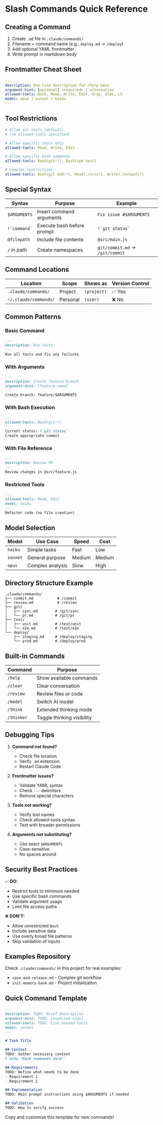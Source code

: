 # Slash Commands Quick Reference

## Creating a Command

1. Create `.md` file in `.claude/commands/`
2. Filename = command name (e.g., `deploy.md` → `/deploy`)
3. Add optional YAML frontmatter
4. Write prompt in markdown body

## Frontmatter Cheat Sheet

```yaml
---
description: One-line description for /help menu
argument-hint: [optional] <required> | alternative
allowed-tools: Bash, Read, Write, Edit, Grep, Glob, LS
model: opus | sonnet | haiku
---
```

## Tool Restrictions

```yaml
# Allow all tools (default)
# (no allowed-tools specified)

# Allow specific tools only
allowed-tools: Read, Write, Edit

# Allow specific bash commands
allowed-tools: Bash(git:*), Bash(npm test)

# Complex restrictions
allowed-tools: Bash(git add:*), Read(./src/*), Write(./output/*)
```

## Special Syntax

| Syntax | Purpose | Example |
|--------|---------|---------|
| `$ARGUMENTS` | Insert command arguments | `Fix issue #$ARGUMENTS` |
| `` !`command` `` | Execute bash before prompt | `` !`git status` `` |
| `@filepath` | Include file contents | `@src/main.js` |
| `/` in path | Create namespaces | `git/commit.md` → `/git/commit` |

## Command Locations

| Location | Scope | Shows as | Version Control |
|----------|-------|----------|-----------------|
| `.claude/commands/` | Project | `(project)` | ✅ Yes |
| `~/.claude/commands/` | Personal | `(user)` | ❌ No |

## Common Patterns

### Basic Command
```markdown
---
description: Run tests
---
Run all tests and fix any failures
```

### With Arguments
```markdown
---
description: Create feature branch
argument-hint: [feature-name]
---
Create branch: feature/$ARGUMENTS
```

### With Bash Execution
```markdown
---
allowed-tools: Bash(git:*)
---
Current status: !`git status`
Create appropriate commit
```

### With File Reference
```markdown
---
description: Review PR
---
Review changes in @src/feature.js
```

### Restricted Tools
```markdown
---
allowed-tools: Read, Edit
model: haiku
---
Refactor code (no file creation)
```

## Model Selection

| Model | Use Case | Speed | Cost |
|-------|----------|-------|------|
| `haiku` | Simple tasks | Fast | Low |
| `sonnet` | General purpose | Medium | Medium |
| `opus` | Complex analysis | Slow | High |

## Directory Structure Example

```
.claude/commands/
├── commit.md           # /commit
├── review.md           # /review
├── git/
│   ├── sync.md        # /git/sync
│   └── pr.md          # /git/pr
├── test/
│   ├── unit.md        # /test/unit
│   └── e2e.md         # /test/e2e
└── deploy/
    ├── staging.md     # /deploy/staging
    └── prod.md        # /deploy/prod
```

## Built-in Commands

| Command | Purpose |
|---------|---------|
| `/help` | Show available commands |
| `/clear` | Clear conversation |
| `/review` | Review files or code |
| `/model` | Switch AI model |
| `/think` | Extended thinking mode |
| `/thinker` | Toggle thinking visibility |

## Debugging Tips

1. **Command not found?**
   - Check file location
   - Verify `.md` extension
   - Restart Claude Code

2. **Frontmatter issues?**
   - Validate YAML syntax
   - Check `---` delimiters
   - Remove special characters

3. **Tools not working?**
   - Verify tool names
   - Check allowed-tools syntax
   - Test with broader permissions

4. **Arguments not substituting?**
   - Use exact `$ARGUMENTS`
   - Case-sensitive
   - No spaces around

## Security Best Practices

✅ **DO:**
- Restrict tools to minimum needed
- Use specific bash commands
- Validate argument usage
- Limit file access paths

❌ **DON'T:**
- Allow unrestricted `Bash`
- Include sensitive data
- Use overly broad file patterns
- Skip validation of inputs

## Examples Repository

Check `.claude/commands/` in this project for real examples:
- `save-and-release.md` - Complex git workflow
- `init-memory-bank.md` - Project initialization

## Quick Command Template

```markdown
---
description: TODO: Brief description
argument-hint: TODO: [expected-args]
allowed-tools: TODO: List needed tools
model: sonnet
---

# Task Title

## Context
TODO: Gather necessary context
!`echo "Bash commands here"`

## Requirements
TODO: Define what needs to be done
- Requirement 1
- Requirement 2

## Implementation
TODO: Main prompt instructions using $ARGUMENTS if needed

## Validation
TODO: How to verify success
```

Copy and customize this template for new commands!